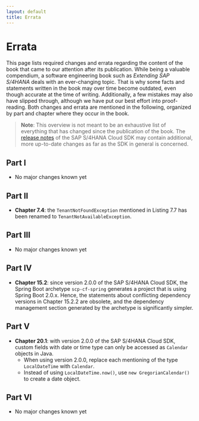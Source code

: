 ```yaml
---
layout: default
title: Errata
---
```

# Errata
This page lists required changes and errata regarding the content of the book that came to our attention after its publication.
While being a valuable compendium, a software engineering book such as _Extending SAP S/4HANA_ deals with an ever-changing topic.
That is why some facts and statements written in the book may over time become outdated, even though accurate at the time of writing.
Additionally, a few mistakes may also have slipped through, although we have put our best effort into proof-reading.
Both changes and errata are mentioned in the following, organized by part and chapter where they occur in the book.

> **Note**: This overview is not meant to be an exhaustive list of everything that has changed since the publication of the book.
> The [release notes](https://help.sap.com/http.svc/rc/6c02295dfa8f47cf9c08a19f2e172901/1.0/en-US/index.html) of the SAP S/4HANA Cloud SDK may contain additional, more up-to-date changes as far as the SDK in general is concerned.

## Part I
* No major changes known yet

## Part II
* **Chapter 7.4**: the `TenantNotFoundException` mentioned in Listing 7.7 has been renamed to `TenantNotAvailableException`.

## Part III
* No major changes known yet

## Part IV
* **Chapter 15.2**: since version 2.0.0 of the SAP S/4HANA Cloud SDK, the Spring Boot archetype `scp-cf-spring` generates a project that is using Spring Boot 2.0.x. Hence, the statements about conflicting dependency versions in Chapter 15.2.2 are obsolete, and the dependency management section generated by the archetype is significantly simpler.

## Part V
* **Chapter 20.1**: with version 2.0.0 of the SAP S/4HANA Cloud SDK, custom fields with date or time type can only be accessed as `Calendar` objects in Java.
  * When using version 2.0.0, replace each mentioning of the type `LocalDateTime` with `Calendar`.
  * Instead of using `LocalDateTime.now()`, use `new GregorianCalendar()` to create a date object.

## Part VI
* No major changes known yet